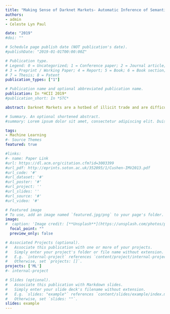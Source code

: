 ```yaml
---
title: "Making Sense of Darknet Markets- Automatic Inference of Semantic Classifications from Unconventional Multimedia Datasets"
authors:
- admin
- Celeste Lyn Paul

date: "2019"
#doi: ""

# Schedule page publish date (NOT publication's date).
#publishDate: "2019-01-01T00:00:00Z"

# Publication type.
# Legend: 0 = Uncategorized; 1 = Conference paper; 2 = Journal article;
# 3 = Preprint / Working Paper; 4 = Report; 5 = Book; 6 = Book section;
# 7 = Thesis; 8 = Patent
publication_types: ["1"]

# Publication name and optional abbreviated publication name.
publication: In *HCII 2019*
#publication_short: In *STC*

abstract: Darknet Markets are a hotbed of illicit trade and are difficult for law enforcement to monitor and analyze. Topic Modeling has been a popular method to semantically analyze market listings, but lacks the ability to infer the information-rich visual semantics of images embedded within these listings. In this paper we present a relatively fast method using unsupervised and self-supervised machine learning methods to infer image semantics from large, unstructured multimedia corpora, and demonstrate how it may aid analysts in investigating the content of Darknet Markets.

# Summary. An optional shortened abstract.
#summary: Lorem ipsum dolor sit amet, consectetur adipiscing elit. Duis posuere tellus ac convallis placerat. Proin tincidunt magna sed ex sollicitudin condimentum.

tags:
- Machine Learning
#- Source Themes
featured: true

#links:
#- name: Paper Link
#url: https://dl.acm.org/citation.cfm?id=3003399
#url_pdf: http://eprints.soton.ac.uk/352095/1/Cushen-IMV2013.pdf
#url_code: '#'
#url_dataset: '#'
#url_poster: '#'
#url_project: ''
#url_slides: ''
#url_source: '#'
#url_video: '#'

# Featured image
# To use, add an image named `featured.jpg/png` to your page's folder. 
image:
#  caption: 'Image credit: [**Unsplash**](https://unsplash.com/photos/pLCdAaMFLTE)'
  focal_point: ""
  preview_only: false

# Associated Projects (optional).
#   Associate this publication with one or more of your projects.
#   Simply enter your project's folder or file name without extension.
#   E.g. `internal-project` references `content/project/internal-project/index.md`.
#   Otherwise, set `projects: []`.
projects: ['ML']
#- internal-project

# Slides (optional).
#   Associate this publication with Markdown slides.
#   Simply enter your slide deck's filename without extension.
#   E.g. `slides: "example"` references `content/slides/example/index.md`.
#   Otherwise, set `slides: ""`.
slides: example
---
```


